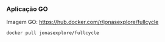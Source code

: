 ### Aplicação GO

Imagem GO: https://hub.docker.com/r/jonasexplore/fullcycle

```
docker pull jonasexplore/fullcycle
```
